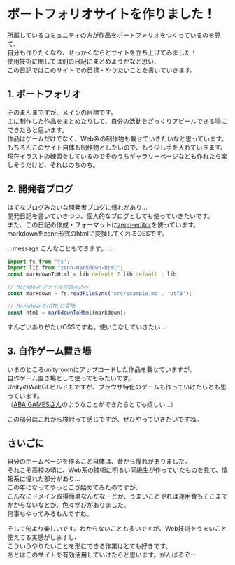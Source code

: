 # ポートフォリオサイトを作りました！

所属しているコミュニティの方が作品をポートフォリオをつくっているのを見て、  
自分も作りたくなり、せっかくならとサイトを立ち上げてみました！  
使用技術に関しては別の日記にまとめようかなと思い、  
この日記ではこのサイトでの目標・やりたいことを書いていきます。  

## 1. ポートフォリオ
そのまんまですが、メインの目標です。  
主に制作した作品をまとめたりして、自分の活動をざっくりアピールできる場にできたらと思います。  
作品はゲームだけでなく、Web系の制作物も載せていきたいなと思っています。  
もちろんこのサイト自体も制作物としたいので、もう少し手を入れていきます。  
現在イラストの練習をしているのでそのうちギャラリーページなども作れたら楽しそうだけど、それはのちのち。

## 2. 開発者ブログ
はてなブログみたいな開発者ブログに憧れがあり...  
開発日記を書いていきつつ、個人的なブログとしても使っていきたいです。  
また、この日記の作成・フォーマットに[zenn-editor](https://github.com/zenn-dev/zenn-editor)を使っています。  
markdownをzenn形式のhtmlに変換してくれるOSSです。

:::message
こんなこともできます。
:::

```js
import fs from 'fs';
import lib from "zenn-markdown-html";
const markdownToHtml = lib.default ? lib.default : lib;

// Markdownファイルの読み込み
const markdown = fs.readFileSync('src/example.md', 'utf8');

// MarkdownをHTMLに変換
const html = markdownToHtml(markdown);

```

すんごいありがたいOSSですね。使いこなしていきたい...

## 3. 自作ゲーム置き場 
いまのところunityroomにアップロードした作品を載せていますが、  
自作ゲーム置き場として使ってもみたいです。  
UnityのWebGLビルドもですが、ブラウザ特化のゲームも作っていけたらとも思っています。  
（[ABA GAMESさん](https://www.asahi-net.or.jp/~cs8k-cyu/)のようなことができたらとても嬉しい...）

この部分はこれから検討って感じですが、ぜひやっていきたいですね。

## さいごに
自分のホームページを作ること自体は、昔から憧れがありました。  
それこそ高校の頃に、Web系の技術に明るい同級生が作っていたものを見て、情報系に憧れた部分があり...  
この年になってやっとこさ始めてみたのですが、  
こんなにドメイン取得簡単なんだなーとか、うまいことやれば運用費もそこまでかからないなとか、色々学びがありました。  
何事もやってみるもんですね。    

そして何より楽しいです。わからないことも多いですが、Web技術をうまいこと使えてる実感がしますし、  
こういうやりたいことを形にできる作業はとても好きです。  
あとはこのサイトを有効活用していけたらと思います。がんばるぞー
